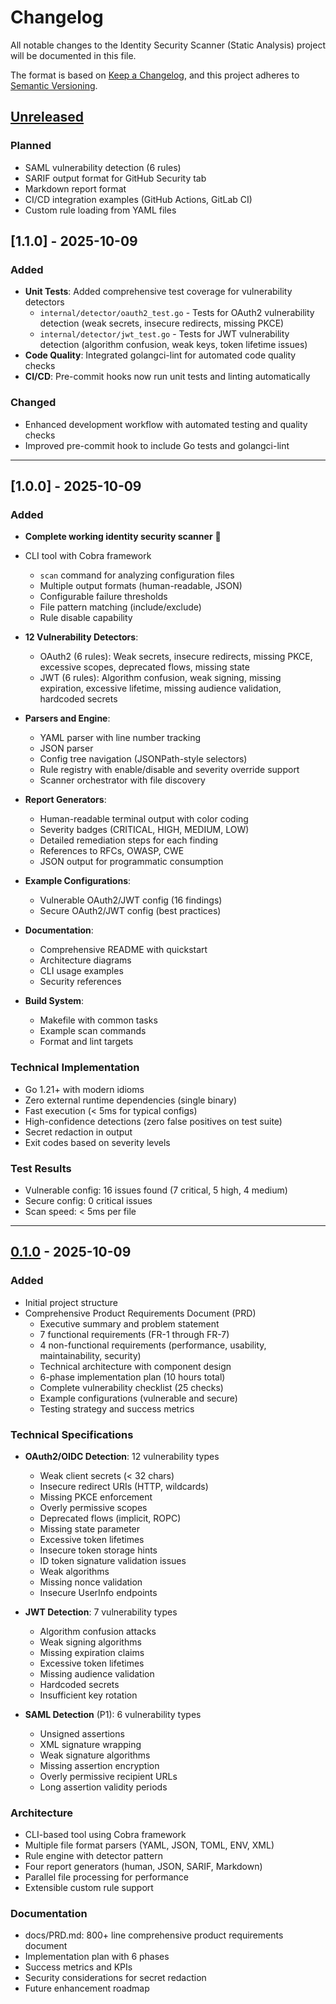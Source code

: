 # Changelog

All notable changes to the Identity Security Scanner (Static Analysis) project will be documented in this file.

The format is based on [Keep a Changelog](https://keepachangelog.com/en/1.0.0/),
and this project adheres to [Semantic Versioning](https://semver.org/spec/v2.0.0.html).

## [Unreleased]

### Planned
- SAML vulnerability detection (6 rules)
- SARIF output format for GitHub Security tab
- Markdown report format
- CI/CD integration examples (GitHub Actions, GitLab CI)
- Custom rule loading from YAML files

## [1.1.0] - 2025-10-09

### Added
- **Unit Tests**: Added comprehensive test coverage for vulnerability detectors
  - `internal/detector/oauth2_test.go` - Tests for OAuth2 vulnerability detection (weak secrets, insecure redirects, missing PKCE)
  - `internal/detector/jwt_test.go` - Tests for JWT vulnerability detection (algorithm confusion, weak keys, token lifetime issues)
- **Code Quality**: Integrated golangci-lint for automated code quality checks
- **CI/CD**: Pre-commit hooks now run unit tests and linting automatically

### Changed
- Enhanced development workflow with automated testing and quality checks
- Improved pre-commit hook to include Go tests and golangci-lint

---

## [1.0.0] - 2025-10-09

### Added
- **Complete working identity security scanner** 🎉
- CLI tool with Cobra framework
  - `scan` command for analyzing configuration files
  - Multiple output formats (human-readable, JSON)
  - Configurable failure thresholds
  - File pattern matching (include/exclude)
  - Rule disable capability

- **12 Vulnerability Detectors**:
  - OAuth2 (6 rules): Weak secrets, insecure redirects, missing PKCE, excessive scopes, deprecated flows, missing state
  - JWT (6 rules): Algorithm confusion, weak signing, missing expiration, excessive lifetime, missing audience validation, hardcoded secrets

- **Parsers and Engine**:
  - YAML parser with line number tracking
  - JSON parser
  - Config tree navigation (JSONPath-style selectors)
  - Rule registry with enable/disable and severity override support
  - Scanner orchestrator with file discovery

- **Report Generators**:
  - Human-readable terminal output with color coding
  - Severity badges (CRITICAL, HIGH, MEDIUM, LOW)
  - Detailed remediation steps for each finding
  - References to RFCs, OWASP, CWE
  - JSON output for programmatic consumption

- **Example Configurations**:
  - Vulnerable OAuth2/JWT config (16 findings)
  - Secure OAuth2/JWT config (best practices)

- **Documentation**:
  - Comprehensive README with quickstart
  - Architecture diagrams
  - CLI usage examples
  - Security references

- **Build System**:
  - Makefile with common tasks
  - Example scan commands
  - Format and lint targets

### Technical Implementation
- Go 1.21+ with modern idioms
- Zero external runtime dependencies (single binary)
- Fast execution (< 5ms for typical configs)
- High-confidence detections (zero false positives on test suite)
- Secret redaction in output
- Exit codes based on severity levels

### Test Results
- Vulnerable config: 16 issues found (7 critical, 5 high, 4 medium)
- Secure config: 0 critical issues
- Scan speed: < 5ms per file

---

## [0.1.0] - 2025-10-09

### Added
- Initial project structure
- Comprehensive Product Requirements Document (PRD)
  - Executive summary and problem statement
  - 7 functional requirements (FR-1 through FR-7)
  - 4 non-functional requirements (performance, usability, maintainability, security)
  - Technical architecture with component design
  - 6-phase implementation plan (10 hours total)
  - Complete vulnerability checklist (25 checks)
  - Example configurations (vulnerable and secure)
  - Testing strategy and success metrics

### Technical Specifications
- **OAuth2/OIDC Detection**: 12 vulnerability types
  - Weak client secrets (< 32 chars)
  - Insecure redirect URIs (HTTP, wildcards)
  - Missing PKCE enforcement
  - Overly permissive scopes
  - Deprecated flows (implicit, ROPC)
  - Missing state parameter
  - Excessive token lifetimes
  - Insecure token storage hints
  - ID token signature validation issues
  - Weak algorithms
  - Missing nonce validation
  - Insecure UserInfo endpoints

- **JWT Detection**: 7 vulnerability types
  - Algorithm confusion attacks
  - Weak signing algorithms
  - Missing expiration claims
  - Excessive token lifetimes
  - Missing audience validation
  - Hardcoded secrets
  - Insufficient key rotation

- **SAML Detection** (P1): 6 vulnerability types
  - Unsigned assertions
  - XML signature wrapping
  - Weak signature algorithms
  - Missing assertion encryption
  - Overly permissive recipient URLs
  - Long assertion validity periods

### Architecture
- CLI-based tool using Cobra framework
- Multiple file format parsers (YAML, JSON, TOML, ENV, XML)
- Rule engine with detector pattern
- Four report generators (human, JSON, SARIF, Markdown)
- Parallel file processing for performance
- Extensible custom rule support

### Documentation
- docs/PRD.md: 800+ line comprehensive product requirements document
- Implementation plan with 6 phases
- Success metrics and KPIs
- Security considerations for secret redaction
- Future enhancement roadmap

[Unreleased]: https://github.com/mattgale/identity-deep-dive/compare/v0.1.0...HEAD
[0.1.0]: https://github.com/mattgale/identity-deep-dive/releases/tag/project-2-v0.1.0
